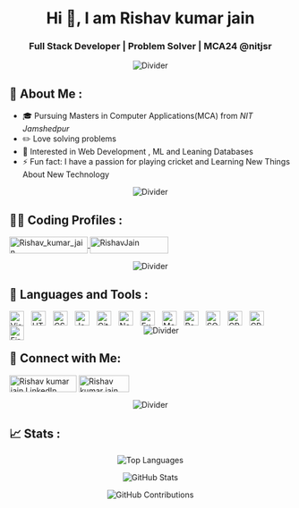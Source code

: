 <!-- Header Section -->
<h1 align="center">Hi 👋, I am Rishav kumar jain</h1>
<h3 align="center">Full Stack Developer | Problem Solver | MCA24 @nitjsr </h3>

<!-- Divider -->
<p align="center">
  <img src="https://raw.githubusercontent.com/andreasbm/readme/master/assets/lines/rainbow.png" alt="Divider" />
</p>

<!-- About Me Section -->
## 📝 About Me :
- 🎓 Pursuing Masters in Computer Applications(MCA) from *NIT Jamshedpur*
- ✏️ Love solving problems
- 🤖 Interested in Web Development , ML and Leaning Databases
- ⚡ Fun fact: I have a passion for playing cricket and Learning New Things About New Technology

<!-- Divider -->
<p align="center">
  <img src="https://raw.githubusercontent.com/andreasbm/readme/master/assets/lines/rainbow.png" alt="Divider" />
</p>

<!-- Coding Profiles Section -->
## 👨‍💻 Coding Profiles :
<a href="https://leetcode.com/Rishav_kumar_jain/" target="_blank" rel="noreferrer">
  <img align="center" src="https://th.bing.com/th?id=OIP.hSz5vzCQFic84JJfNgs1qwHaB4&w=350&h=88&c=8&rs=1&qlt=90&o=6&dpr=1.3&pid=3.1&rm=2" alt="Rishav_kumar_jain" height="30" width="140" />
</a>
<a href="https://auth.geeksforgeeks.org/user/rishavkumaidcg" target="_blank" rel="noreferrer">
  <img align="center" src="https://img.shields.io/badge/GeeksforGeeks-gray?style=for-the-badge&logo=geeksforgeeks&logoColor=35914c" alt="RishavJain" height="30" width="140" />
</a>

<!-- Divider -->
<p align="center">
  <img src="https://raw.githubusercontent.com/andreasbm/readme/master/assets/lines/rainbow.png" alt="Divider" />
</p>

<!-- Languages and Tools Section -->
## 🔧 Languages and Tools :
<img align="left" alt="Visual Studio Code" width="26px" src="https://cdn.jsdelivr.net/gh/devicons/devicon/icons/vscode/vscode-original.svg" style="padding-right:10px;"/>
<img align="left" alt="HTML5" width="26px" src="https://cdn.jsdelivr.net/gh/devicons/devicon/icons/html5/html5-original.svg" style="padding-right:10px;"/>
<img align="left" alt="CSS3" width="26px" src="https://cdn.jsdelivr.net/gh/devicons/devicon/icons/css3/css3-original.svg" style="padding-right:10px;"/>
<img align="left" alt="JavaScript" width="26px" src="https://cdn.jsdelivr.net/gh/devicons/devicon/icons/javascript/javascript-original.svg" style="padding-right:10px;"/>
<img align="left" alt="Git" width="26px" src="https://cdn.jsdelivr.net/gh/devicons/devicon/icons/git/git-original.svg" style="padding-right:10px;"/>
<img align="left" alt="Node.js" width="26px" src="https://cdn.jsdelivr.net/gh/devicons/devicon/icons/nodejs/nodejs-original.svg" style="padding-right:10px;"/>
<img align="left" alt="Express.js" width="26px" src="https://cdn.jsdelivr.net/gh/devicons/devicon/icons/express/express-original.svg" style="padding-right:10px;"/>
<img align="left" alt="MongoDB" width="26px" src="https://cdn.jsdelivr.net/gh/devicons/devicon/icons/mongodb/mongodb-original.svg" style="padding-right:10px;"/>
<img align="left" alt="React.js" width="26px" src="https://cdn.jsdelivr.net/gh/devicons/devicon/icons/react/react-original.svg" style="padding-right:10px;"/>
<img align="left" alt="SQL" width="26px" src="https://cdn.jsdelivr.net/gh/devicons/devicon/icons/mysql/mysql-original.svg" style="padding-right:10px;"/>
<img align="left" alt="CPP" width="26px" src="https://cdn.jsdelivr.net/gh/devicons/devicon/icons/cplusplus/cplusplus-original.svg" style="padding-right:10px;"/>
<img align="left" alt="CPP" width="26px" src="https://cdn.jsdelivr.net/gh/devicons/devicon/icons/cplusplus/cplusplus-original.svg" style="padding-right:10px;"/>
<img align="left" alt="Firebase" width="26px" src="https://cdn.jsdelivr.net/gh/devicons/devicon/icons/firebase/firebase-plain.svg" style="padding-right:10px;"/>


<!-- Divider -->
<p align="center">
  <img src="https://raw.githubusercontent.com/andreasbm/readme/master/assets/lines/rainbow.png" alt="Divider" />
</p>

<!-- Connect with Me Section -->
## 📱 Connect with Me:
<a href="https://www.linkedin.com/in/rishav-jain-39144b221/" target="_blank" rel="noreferrer"><img align="center" src="https://img.shields.io/badge/LinkedIn-0077B5?style=for-the-badge&logo=linkedin&logoColor=white" alt="Rishav kumar jain LinkedIn" height="30" width="120" /></a>
<a href="mailto:rishavkumarjain1999@gmail.com" target="_blank" rel="noreferrer">
  <img align="center" src="https://img.shields.io/badge/Gmail-D14836?style=for-the-badge&logo=gmail&logoColor=white" alt="Rishav kumar jain Gmail" height="30" width="90" />
</a>
<!-- Divider -->
<p align="center">
  <img src="https://raw.githubusercontent.com/andreasbm/readme/master/assets/lines/rainbow.png" alt="Divider" />
</p>

<!-- Stats Section -->
## 📈 Stats :
<!-- GitHub Stats Cards with enhanced styling -->
<p align="center">
  <img src="https://github-readme-stats.vercel.app/api/top-langs?username=Rishav123918&show_icons=true&theme=dark&locale=en&layout=compact" alt="Top Languages" />
</p>
<p align="center">
  <img src="https://github-readme-stats.vercel.app/api?username=Rishav123918&show_icons=true&theme=dark&locale=en" alt="GitHub Stats" />
</p>

<!-- Contribution Stats -->
<p align="center">
  <img src="https://github-readme-streak-stats.herokuapp.com/?user=Rishav123918&hide_stars=true&hide_rank=true&hide_border=true" alt="GitHub Contributions" />
</p>
